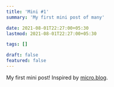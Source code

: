 ```yaml
---
title: 'Mini #1'
summary: 'My first mini post of many'

date: 2021-08-01T22:27:00+05:30
lastmod: 2021-08-01T22:27:00+05:30

tags: []

draft: false
featured: false
---
```


My first mini post! Inspired by [micro.blog](https://micro.blog).
